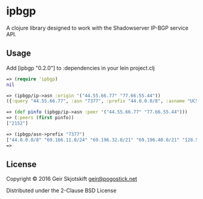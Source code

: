# ipbgp

A clojure library designed to work with the Shadowserver IP-BGP service API.

## Usage

Add [ipbgp "0.2.0"] to :dependencies in your lein project.clj

```clojure
=> (require 'ipbgp)
nil

=> (ipbgp/ip->asn :origin '("44.55.66.77" "77.66.55.44"))
({:query "44.55.66.77", :asn "7377", :prefix "44.0.0.0/8", :asname "UCSD", :cn "US", :domain "ampr.org", :isp "Amateur Radio Digital Communications"} {:query "77.66.55.44", :asn "16245", :prefix "77.66.0.0/17", :asname "NGDC", :cn "DK", :domain "netgroup.dk", :isp "Netgroup A/S"})

=> (def pinfo (ipbgp/ip->asn :peer '("44.55.66.77" "77.66.55.44")))
=> (:peers (first pinfo))
["2152"]

=> (ipbgp/asn->prefix "7377")
["44.0.0.0/8" "69.166.11.0/24" "69.196.32.0/21" "69.196.40.0/21" "128.54.0.0/16" "132.239.0.0/16" "137.110.0.0/16" "169.228.0.0/16" "192.35.227.0/24" "192.35.228.0/24" "192.135.237.0/24" "192.135.238.0/24" "192.154.1.0/24" "198.134.135.0/24" "207.34.0.0/24" "216.21.14.0/24" "216.151.34.0/24" "216.151.38.0/24"]
=>
```

## License

Copyright © 2016 Geir Skjotskift <geir@pogostick.net>

Distributed under the 2-Clause BSD License

